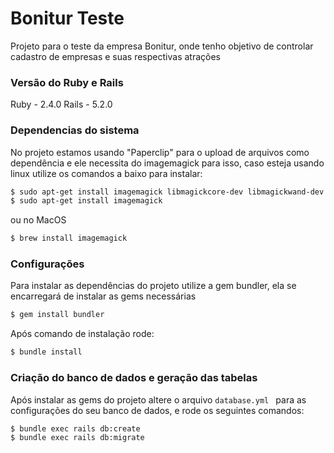 # Bonitur Teste
Projeto para o teste da empresa Bonitur, onde tenho objetivo de controlar cadastro de empresas e suas respectivas atrações 

### Versão do Ruby e Rails 
Ruby - 2.4.0
Rails - 5.2.0

### Dependencias do sistema
No projeto estamos usando "Paperclip" para o upload de arquivos como dependência e ele necessita do imagemagick para isso, caso esteja usando linux utilize os comandos a baixo para instalar:

 ```bash
$ sudo apt-get install imagemagick libmagickcore-dev libmagickwand-dev libmagic-dev
$ sudo apt-get install imagemagick
```
ou no MacOS
```bash
$ brew install imagemagick
```

### Configurações
Para instalar as dependências do projeto utilize a gem bundler, ela se encarregará de instalar as gems necessárias
 ```bash
$ gem install bundler
 ```
Após comando de instalação rode:
```bash
$ bundle install
```
### Criação do banco de dados e geração das tabelas
Após instalar as gems do projeto altere o arquivo ```database.yml ``` para as configurações do seu banco de dados, e rode os seguintes comandos:

```bash 
$ bundle exec rails db:create
$ bundle exec rails db:migrate
```